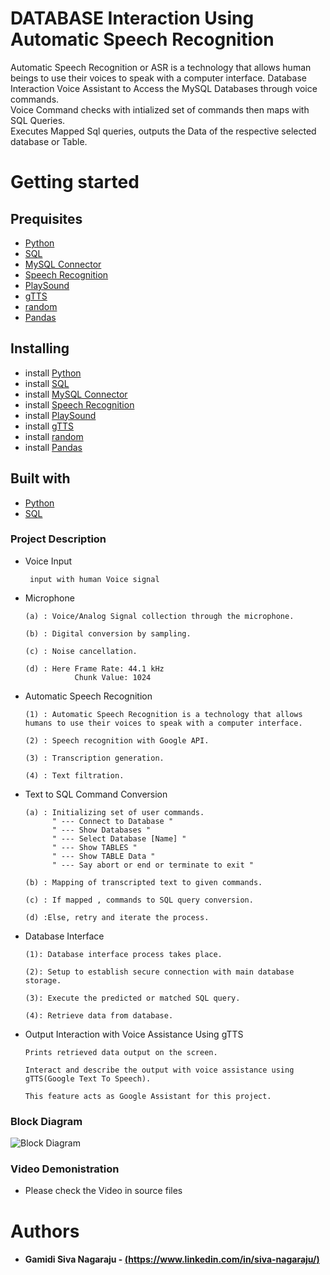 # DATABASE Interaction Using Automatic Speech Recognition
Automatic Speech Recognition or ASR is a technology that allows human beings to use their voices to speak with a computer interface\.
Database Interaction Voice Assistant to Access the MySQL Databases through voice commands. <br />
Voice Command checks with intialized set of commands then maps with SQL Queries. <br />
Executes Mapped Sql queries, outputs the Data of the respective selected database or Table.

# Getting started

## Prequisites
* [Python](http://python.org)
* [SQL](https://www.mysql.com/) 
* [MySQL Connector](#)
* [Speech Recognition](#)
* [PlaySound](#)
* [gTTS](#)
* [random](#)
* [Pandas](#)

## Installing
* install [Python](http://python.org)
* install [SQL](https://www.mysql.com/) 
* install [MySQL Connector](#)
* install [Speech Recognition](#)
* install [PlaySound](#)
* install [gTTS](#)
* install [random](#)
* install [Pandas](#)
## Built with 
* [Python](http://python.org)
* [SQL](https://www.mysql.com/)

### Project Description

* Voice Input

       input with human Voice signal 
* Microphone 

      (a) : Voice/Analog Signal collection through the microphone.
      
      (b) : Digital conversion by sampling.
      
      (c) : Noise cancellation.
      
      (d) : Here Frame Rate: 44.1 kHz
                 Chunk Value: 1024

* Automatic Speech Recognition

      (1) : Automatic Speech Recognition is a technology that allows humans to use their voices to speak with a computer interface.
      
      (2) : Speech recognition with Google API.
      
      (3) : Transcription generation.
      
      (4) : Text filtration.
      
* Text to SQL Command Conversion

      (a) : Initializing set of user commands.
            " --- Connect to Database "
            " --- Show Databases "
            " --- Select Database [Name] "
            " --- Show TABLES "
            " --- Show TABLE Data "
            " --- Say abort or end or terminate to exit "
            
      (b) : Mapping of transcripted text to given commands.
      
      (c) : If mapped , commands to SQL query conversion.
      
      (d) :Else, retry and iterate the process.

* Database Interface

      (1): Database interface process takes place.

      (2): Setup to establish secure connection with main database storage.

      (3): Execute the predicted or matched SQL query.

      (4): Retrieve data from database.


* Output Interaction with Voice Assistance Using gTTS

      Prints retrieved data output on the screen.

      Interact and describe the output with voice assistance using gTTS(Google Text To Speech).

      This feature acts as Google Assistant for this project.
      
### Block Diagram 
 ![Block Diagram](https://github.com/sivanagaraju8/DATABASE-INTERACTION-USING-AUTOMATIC-SPEECH-RECOGNITION/blob/master/Block_Diagram.png)

### Video Demonistration
  * Please check the Video in source files
# Authors
* #### Gamidi Siva Nagaraju - [(https://www.linkedin.com/in/siva-nagaraju/)](https://www.linkedin.com/in/siva-nagaraju/)
